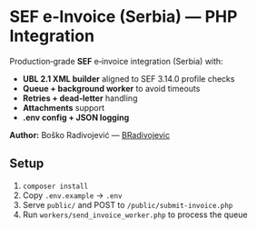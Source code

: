 
# SEF e‑Invoice (Serbia) — PHP Integration

Production‑grade **SEF** e‑invoice integration (Serbia) with:
- **UBL 2.1 XML builder** aligned to SEF 3.14.0 profile checks
- **Queue + background worker** to avoid timeouts
- **Retries + dead‑letter** handling
- **Attachments** support
- **.env config + JSON logging**

**Author:** Boško Radivojević — [BRadivojevic](https://github.com/BRadivojevic)

## Setup
1. `composer install`
2. Copy `.env.example` → `.env`
3. Serve `public/` and POST to `/public/submit-invoice.php`
4. Run `workers/send_invoice_worker.php` to process the queue
